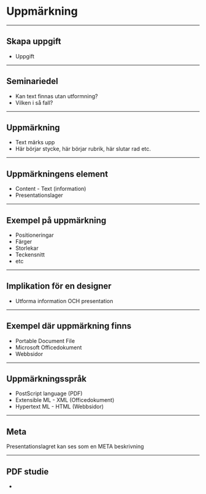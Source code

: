 # Uppmärkning

---

## Skapa uppgift

* Uppgift

---

## Seminariedel

* Kan text finnas utan utformning?
* Vilken i så fall?

---

## Uppmärkning

* Text märks upp
* Här börjar stycke, här börjar rubrik, här slutar rad etc.

---

## Uppmärkningens element

* Content - Text (information)
* Presentationslager

---

## Exempel på uppmärkning

* Positioneringar
* Färger
* Storlekar
* Teckensnitt
* etc

---

## Implikation för en designer

* Utforma information OCH presentation

---

## Exempel där uppmärkning finns

* Portable Document File
* Microsoft Officedokument
* Webbsidor

---

## Uppmärkningsspråk

* PostScript language (PDF)
* Extensible ML - XML (Officedokument)
* Hypertext ML - HTML (Webbsidor) 

---

## Meta

Presentationslagret kan ses som en META beskrivning

---

## PDF studie

* 